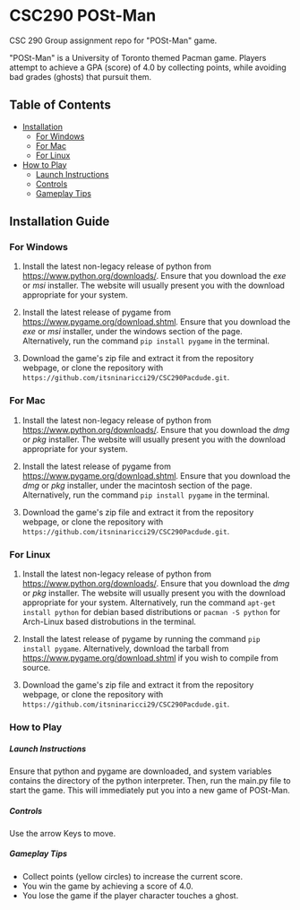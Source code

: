 # CSC290 POSt-Man
CSC 290 Group assignment repo for "POSt-Man" game.

"POSt-Man" is a University of Toronto themed Pacman game. Players attempt to achieve a GPA (score) of 4.0 by collecting points, while avoiding bad grades (ghosts) that pursuit them.

## Table of Contents

- [Installation](https://github.com/itsninaricci29/CSC290Pacdude#Installation-Guide)
  - [For Windows](https://github.com/itsninaricci29/CSC290Pacdude#For-Windows)
  - [For Mac](https://github.com/itsninaricci29/CSC290Pacdude#For-Mac)
  - [For Linux](https://github.com/itsninaricci29/CSC290Pacdude#For-Linux)
- [How to Play](https://github.com/itsninaricci29/CSC290Pacdude#How-to-Play)
  - [Launch Instructions](https://github.com/itsninaricci29/CSC290Pacdude#Launch-Instructions)
  - [Controls](https://github.com/itsninaricci29/CSC290Pacdude#Controls)
  - [Gameplay Tips](https://github.com/itsninaricci29/CSC290Pacdude#Gameplay-Tips)

## Installation Guide

### For Windows

1. Install the latest non-legacy release of python from https://www.python.org/downloads/. Ensure that you download the *exe* or *msi* installer. The website will usually present you with the download appropriate for your system.

2. Install the latest release of pygame from https://www.pygame.org/download.shtml. Ensure that you download the *exe* or *msi* installer, under the windows section of the page. Alternatively, run the command `pip install pygame` in the terminal.

3. Download the game's zip file and extract it from the repository webpage, or clone the repository with `https://github.com/itsninaricci29/CSC290Pacdude.git`. 

### For Mac

1. Install the latest non-legacy release of python from https://www.python.org/downloads/. Ensure that you download the *dmg* or *pkg* installer. The website will usually present you with the download appropriate for your system.

2. Install the latest release of pygame from https://www.pygame.org/download.shtml. Ensure that you download the *dmg* or *pkg* installer, under the macintosh section of the page. Alternatively, run the command `pip install pygame` in the terminal.

3. Download the game's zip file and extract it from the repository webpage, or clone the repository with `https://github.com/itsninaricci29/CSC290Pacdude.git`. 

### For Linux

1. Install the latest non-legacy release of python from https://www.python.org/downloads/. Ensure that you download the *dmg* or *pkg* installer. The website will usually present you with the download appropriate for your system. Alternatively, run the command `apt-get install python` for debian based distributions or `pacman -S python` for Arch-Linux based distrobutions in the terminal. 

2. Install the latest release of pygame by running the command `pip install pygame`. Alternatively, download the tarball from https://www.pygame.org/download.shtml if you wish to compile from source.

3. Download the game's zip file and extract it from the repository webpage, or clone the repository with `https://github.com/itsninaricci29/CSC290Pacdude.git`. 

### How to Play

##### Launch Instructions

Ensure that python and pygame are downloaded, and system variables contains the directory of the python interpreter.
Then, run the main.py file to start the game. This will immediately put you into a new game of POSt-Man.

##### Controls

Use the arrow Keys to move.

##### Gameplay Tips

- Collect points (yellow circles) to increase the current score.
- You win the game by achieving a score of 4.0.
- You lose the game if the player character touches a ghost.

